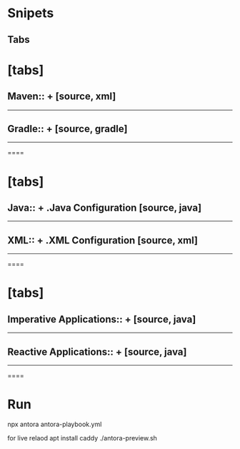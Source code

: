 # Snipets
## Tabs
[tabs]
====
Maven::
+
[source, xml]
----
----

Gradle::
+
[source, gradle]
----
----
====

[tabs]
====
Java::
+
.Java Configuration
[source, java]
----
----

XML::
+
.XML Configuration
[source, xml]
----
----
====

[tabs]
====
Imperative Applications::
+
[source, java]
----
----

Reactive Applications::
+
[source, java]
----
----
====
# Run
npx antora antora-playbook.yml

for live relaod
apt install  caddy 
./antora-preview.sh 